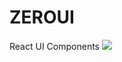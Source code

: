 # ZEROUI    
React UI Components  <img src="https://img.shields.io/github/license/lalalazero/ZEROUI" />
